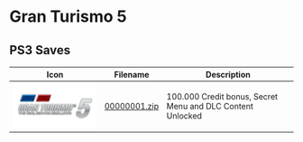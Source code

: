 # Gran Turismo 5

## PS3 Saves

| Icon | Filename | Description |
|------|----------|-------------|
| ![Gran Turismo 5](ICON0.PNG) | [00000001.zip](00000001.zip) | 100.000 Credit bonus, Secret Menu and DLC Content Unlocked |
